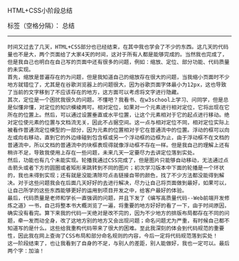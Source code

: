 ﻿HTML+CSS小阶段总结

标签（空格分隔）： 总结

---

    时间又过去了几天，HTML+CSS部分也已经结束，在其中我也学会了不少的东西。这几天的代码量也不是大，两个页面给了大家4天的时间，这对于所有人都是能够完成的。当然我也完成了，但是我自己也明白在自己写的页面中还有很多的问题，例如：缩放、定位、部分功能、代码质量的未实现。
    首先，缩放是普遍存在的为问题，但是我知道自己的缩放存在很大的问题，当我缩小页面时不少地方就错位了，尤其是在谷歌浏览器上的问题很大，因为谷歌页面字体最小为12px，这也导致了当前的文字移到了不应该存在的地方，这方面可以考虑将文字进行隐藏。
    其次，定位是一个困扰我很久的问题。不懂吧？我看书、在w3school上学习、问同学，但是总是似懂非懂，对定位的知识模棱两可。相对定位，如果对一个元素进行相对定位，它将出现在它所在的位置上。然后，可以通过设置垂直或水平位置，让这个元素相对于它的起点进行移动。绝对定位使元素的位置与文档流无关，因此不占据空间。这一点与相对定位不同，相对定位实际上被看作普通流定位模型的一部分，因为元素的位置相对于它在普通流中的位置。浮动的框可以向左或向右移动，直到它的外边缘碰到包含框或另一个浮动框的边框为止，由于浮动框不在文档的普通流中，所以文档的普通流中的块框表现得就像浮动框不存在一样。但是我自己的理解上还有稍许不足，导致我使用上存在一些问题，未来几天一定要尽力去讲定位落到实处。
    然后，功能也有几个未能实现。轮播我通过CSS完成了，但是图片只能够自动移动，无法通过点击箭头或者下方的圆圈或者矩形来跳转到不同的图片；初次学习版本中下面的轮播是一个环状的，我也未得到实现；还有就是没能清除可点击链接自带的颜色，找了不少方法都没能得到解决。对于这些问题我会在后面几天好好的去进行解决，尽力让自己将页面做到最好，如果可以，让自己所学的这些东西能够更好的运用到项目开发之中，给客户最好的体验。
    最后，代码质量是老师和学长一直强调的问题，并且下发了《编写高质量代码--Web前端开发修炼之道》一书，自己将整本书大概浏览了一遍，将重要的地方好好的看了一下，由于时间原因，确实没有看完。算下来我的代码一天绝对是改不完的，因为不少地方的排版布局都存在不同的问题，牵一发而动全身，改了这地方别的地方又会出现问题；命名问题尤为严重，有时候自己都不知道写的是什么。这些给我重构代码带来了很大的困难。至此我深刻的体会到代码规范的重要性，因此我在网上查询了CSS布局和部分命名规则的内容，今后一定将代码规范落到实处！
    这一阶段结束了，也让我看到了自身的不足，与别人的差距，别人能做好，我也一定可以。最后两个字：加油！


